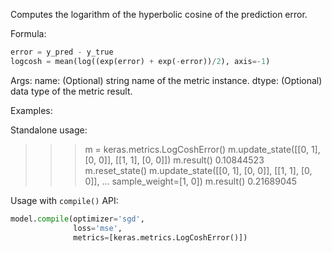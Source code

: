 Computes the logarithm of the hyperbolic cosine of the prediction error.

Formula:

```python
error = y_pred - y_true
logcosh = mean(log((exp(error) + exp(-error))/2), axis=-1)
```

Args:
    name: (Optional) string name of the metric instance.
    dtype: (Optional) data type of the metric result.

Examples:

Standalone usage:

>>> m = keras.metrics.LogCoshError()
>>> m.update_state([[0, 1], [0, 0]], [[1, 1], [0, 0]])
>>> m.result()
0.10844523
>>> m.reset_state()
>>> m.update_state([[0, 1], [0, 0]], [[1, 1], [0, 0]],
...                sample_weight=[1, 0])
>>> m.result()
0.21689045

Usage with `compile()` API:

```python
model.compile(optimizer='sgd',
              loss='mse',
              metrics=[keras.metrics.LogCoshError()])
```
